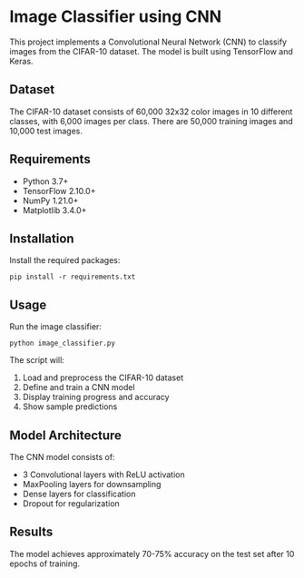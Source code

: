 # Image Classifier using CNN

This project implements a Convolutional Neural Network (CNN) to classify images from the CIFAR-10 dataset. The model is built using TensorFlow and Keras.

## Dataset

The CIFAR-10 dataset consists of 60,000 32x32 color images in 10 different classes, with 6,000 images per class. There are 50,000 training images and 10,000 test images.

## Requirements

- Python 3.7+
- TensorFlow 2.10.0+
- NumPy 1.21.0+
- Matplotlib 3.4.0+

## Installation

Install the required packages:
   ```
   pip install -r requirements.txt
   ```

## Usage

Run the image classifier:
```
python image_classifier.py
```

The script will:
1. Load and preprocess the CIFAR-10 dataset
2. Define and train a CNN model
3. Display training progress and accuracy
4. Show sample predictions

## Model Architecture

The CNN model consists of:
- 3 Convolutional layers with ReLU activation
- MaxPooling layers for downsampling
- Dense layers for classification
- Dropout for regularization

## Results

The model achieves approximately 70-75% accuracy on the test set after 10 epochs of training.
